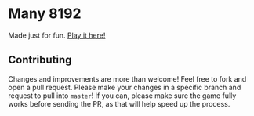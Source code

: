 # Many 8192

Made just for fun. [Play it here!](http://true2048.github.io/)

## Contributing

Changes and improvements are more than welcome! Feel free to fork and open a pull request. Please
make your changes in a specific branch and request to pull into `master`! If you can, please make
sure the game fully works before sending the PR, as that will help speed up the process.
